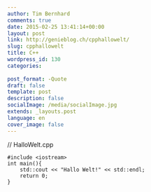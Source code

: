 ```yaml
---
author: Tim Bernhard
comments: true
date: 2015-02-25 13:41:14+00:00
layout: post
link: http://genieblog.ch/cpphallowelt/
slug: cpphallowelt
title: C++
wordpress_id: 130
categories:
  
post_format: -Quote
draft: false
template: post
description: false
socialImage: /media/socialImage.jpg
extends: _layouts.post
language: en
cover_image: false
---
```


// HalloWelt.cpp
    
    #include <iostream>                                     
    int main(){
        std::cout << "Hallo Welt!" << std::endl;
        return 0;
    }
